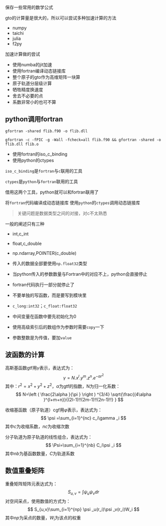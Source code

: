 保存一些常用的数学公式

gto的计算量是很大的，所以可以尝试多种加速计算的方法
- numpy
- taichi
- julia
- f2py


加速计算做的尝试

- 使用numba的jit加速
- 使用fortran编译动态链接库
- 整个原子的gto作为高维矩阵一块算
- 原子轨道分层级计算
- 牺牲精度换速度
- 舍去不必要的点
- 系数非常小的也可不算

## python调用fortran

```shell
gfortran -shared flib.f90 -o flib.dll

gfortran -c -fPIC -g -Wall -fcheck=all flib.f90 && gfortran -shared -o flib.dll flib.o
```
- 使用fortran的iso_c_binding
- 使用python的ctypes

`iso_c_binding`是`fortran`与`c`联用的工具

`ctypes`是`python`与`fortran`联用的工具

借用这两个工具，python就可以和fortran联用了

将`fortran`代码编译成动态链接库
使用`python`的`ctypes`调用动态链接库

> 关键问题是数据类型之间的对接，对c不太熟悉

一般的阐述只有三种
- int,c_int
- float,c_double
- np.ndarray,POINTER(c_double)


- 传入的数据全部要使用`np.float32`类型
- 当python传入的参数数量与Fortran中的对应不上，python会直接停止
- fortran代码执行一部分就停止了
- 不要单独的写函数，而是要写到模块里
- `c_long:int32`；`c_float:float32`
- 中间变量在函数中要先初始化为0
- 使用高级索引后的数组作为参数时需要`copy`一下
- 参数整数是为传值，要加`value`

## 波函数的计算
高斯基函数gtf用$γ$表示，表达式为：
$$
γ=N.x^l.y^m.z^n.e^{-αr^2}
$$
其中：$r^2=x^2+y^2+z^2$，$α$为gtf的指数，N为归一化系数：
$$
N=\left ( \frac{2\alpha }{\pi }  \right ) ^{3/4} \sqrt{\frac{(4\alpha )^{l+m+n}}{(2l-1)!!(2m-1)!!(2n-1)!!} } 
$$

收缩基函数（原子轨道）cgf用$φ$表示，表达式为：
$$
\psi =\sum_{i=1}^{nc} c_i\gamma _i
$$
其中$c$为收缩系数，$nc$为收缩次数

分子轨道为原子轨道的线性组合，表达式为：
$$
\Psi=\sum_{i=1}^{nb} C_i\psi _i
$$
其中$nb$为基函数数量，$C$为轨道系数

## 数值重叠矩阵
重叠矩阵矩阵元表达式为：
$$
S_{u,v}=\int \psi _u\psi _v dr
$$
对空间采点，使用数值的方式为：
$$
S_{u,v}\sum_{i=1}^{np} \psi _u(r_i)\psi _v(r_i)W_i
$$
其中$np$为采点的数量，$W_i$为该点的权重